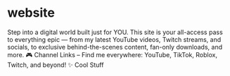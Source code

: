# website
Step into a digital world built just for YOU. This site is your all-access pass to everything epic — from my latest YouTube videos, Twitch streams, and socials, to exclusive behind-the-scenes content, fan-only downloads, and more.  🎮 Channel Links – Find me everywhere: YouTube, TikTok, Roblox, Twitch, and beyond! ✨ Cool Stuff
